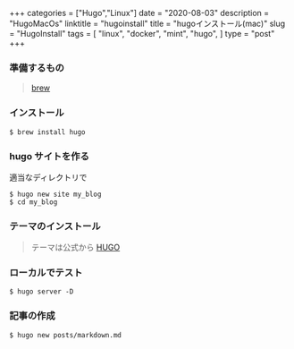 +++
categories = ["Hugo","Linux"]
date = "2020-08-03"
description = "HugoMacOs"
linktitle = "hugoinstall"
title = "hugoインストール(mac)"
slug = "HugoInstall"
tags = [
  "linux",
  "docker",
  "mint",
  "hugo",
  ]
type = "post"
+++

### 準備するもの

> [brew](https://brew.sh/index_ja)

### インストール

```
$ brew install hugo
```

### hugo サイトを作る

適当なディレクトリで

```
$ hugo new site my_blog
$ cd my_blog
```

### テーマのインストール

> テーマは公式から
> [HUGO](https://themes.gohugo.io/)

### ローカルでテスト

```
$ hugo server -D
```

### 記事の作成

```
$ hugo new posts/markdown.md
```
